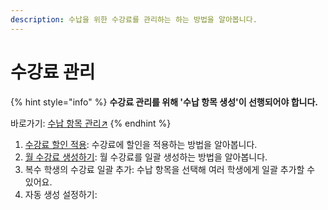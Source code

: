 ```yaml
---
description: 수납을 위한 수강료를 관리하는 하는 방법을 알아봅니다.
---
```


# 수강료 관리

{% hint style="info" %}
**수강료 관리를 위해 '수납 항목 생성'이 선행되어야 합니다.**

바로가기: [수납 항목 관리↗](../../get-started/class-setting/p-items.md)
{% endhint %}

1. [수강료 할인 적용](discount.md): 수강료에 할인을 적용하는 방법을 알아봅니다.
2. [월 수강료 생성하기](monthly.md): 월 수강료를 일괄 생성하는 방법을 알아봅니다.
3. 복수 학생의 수강료 일괄 추가: 수납 항목을 선택해 여러 학생에게 일괄 추가할 수 있어요.
4. 자동 생성 설정하기:&#x20;
